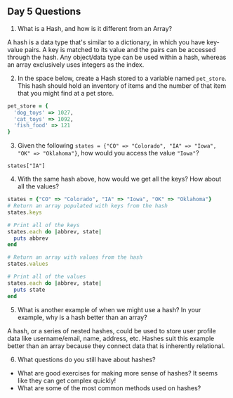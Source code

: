 ## Day 5 Questions

1. What is a Hash, and how is it different from an Array?

  A hash is a data type that's similar to a dictionary, in which you have key-value pairs. A key is matched to its value and the pairs can be accessed through the hash. Any object/data type can be used within a hash, whereas an array exclusively uses integers as the index.

2. In the space below, create a Hash stored to a variable named `pet_store`.  This hash should hold an inventory of items and the number of that item that you might find at a pet store.
  ```ruby
  pet_store = {
    'dog_toys' => 1027,
    'cat_toys' => 1092,
    'fish_food' => 121
  }
  ```

3. Given the following `states = {"CO" => "Colorado", "IA" => "Iowa", "OK" => "Oklahoma"}`, how would you access the value `"Iowa"`?

  `states["IA"]`


4. With the same hash above, how would we get all the keys?  How about all the values?
  ```ruby
  states = {"CO" => "Colorado", "IA" => "Iowa", "OK" => "Oklahoma"}
  # Return an array populated with keys from the hash
  states.keys

  # Print all of the keys
  states.each do |abbrev, state|
    puts abbrev
  end

  # Return an array with values from the hash
  states.values

  # Print all of the values
  states.each do |abbrev, state|
    puts state
  end
  ```

5. What is another example of when we might use a hash?  In your example, why is a hash better than an array?

  A hash, or a series of nested hashes, could be used to store user profile data like username/email, name, address, etc. Hashes suit this example better than an array because they connect data that is inherently relational.

6. What questions do you still have about hashes?
- What are good exercises for making more sense of hashes? It seems like they can get complex quickly!
- What are some of the most common methods used on hashes?
